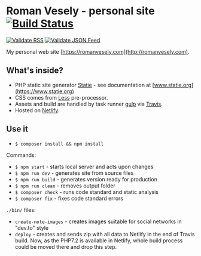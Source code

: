 # Roman Vesely - personal site [![Build Status](https://img.shields.io/travis/crazko/romanvesely.com.svg)](https://travis-ci.org/crazko/romanvesely.com)

[![Validate RSS](https://img.shields.io/badge/validate-rss-orange.svg)](https://validator.w3.org/feed/check.cgi?url=http%3A//romanvesely.com/rss.xml)
[![Validate JSON Feed](https://img.shields.io/badge/validate-json_feed-green.svg)](http://validator.jsonfeed.org/?url=http%3A%2F%2Fromanvesely.com%2Ffeed.json)

My personal web site [https://romanvesely.com](http://romanvesely.com).

## What's inside?
- PHP static site generator [Statie](https://github.com/Symplify/Statie) - see documentation at [www.statie.org](https://www.statie.org)
- CSS comes from [Less](http://lesscss.org/) pre-processor.
- Assets and build are handled by task runner [gulp](http://gulpjs.com/) via [Travis](https://travis-ci.org).
- Hosted on [Netlify](https://www.netlify.com).

## Use it

- `$ composer install && npm install`

Commands:
- `$ npm start` - starts local server and acts upon changes
- `$ npm run dev` - generates site from source files
- `$ npm run build` - generates version ready for production
- `$ npm run clean` - removes output folder
- `$ composer check` - runs code standard and static analysis
- `$ composer fix` - fixes code standard errors

`./bin/` files:

- `create-note-images` - creates images suitable for social networks in "dev.to" style
- `deploy` - creates and sends zip with all data to Netlify in the end of Travis build. Now, as the PHP7.2 is available in Netlify, whole build process could be moved there and drop this step.

